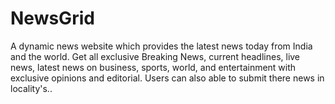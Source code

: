 # NewsGrid
A dynamic news website which provides the latest news today from India and the world. Get all exclusive Breaking News, current headlines, live news, latest news on business, sports, world, and entertainment with exclusive opinions and editorial. Users can also able to submit there news in locality's..
